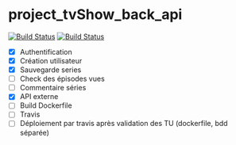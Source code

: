 # project_tvShow_back_api

[![Build Status](https://travis-ci.org/jormd/project_tvShow_back_api.svg?branch=master)](https://travis-ci.org/jormd/project_tvShow_back_api)
[![Build Status](https://travis-ci.org/jormd/project_tvShow_back_api.svg?branch=develop)](https://travis-ci.org/jormd/project_tvShow_back_api)

- [X] Authentification
- [X] Création utilisateur
- [X] Sauvegarde series
- [ ] Check des épisodes vues
- [ ] Commentaire séries
- [X] API externe
- [ ] Build Dockerfile
- [ ] Travis
- [ ] Déploiement par travis après validation des TU (dockerfile, bdd séparée)
